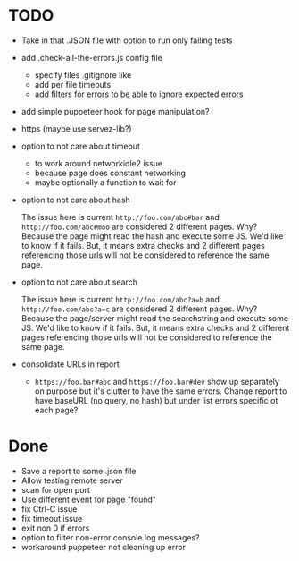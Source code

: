 # TODO

* Take in that .JSON file with option to run only failing tests
* add .check-all-the-errors.js config file
  * specify files .gitignore like 
  * add per file timeouts
  * add filters for errors to be able to ignore expected errors
* add simple puppeteer hook for page manipulation?
* https (maybe use servez-lib?)
* option to not care about timeout 
  * to work around networkidle2 issue
  * because page does constant networking
  * maybe optionally a function to wait for
* option to not care about hash
  
  The issue here is current `http://foo.com/abc#bar` and `http://foo.com/abc#moo`
  are considered 2 different pages. Why? Because the page might read the hash
  and execute some JS. We'd like to know if it fails. But, it means extra checks
  and 2 different pages referencing those urls will not be considered to reference
  the same page.

* option to not care about search

  The issue here is current `http://foo.com/abc?a=b` and `http://foo.com/abc?a=c`
  are considered 2 different pages. Why? Because the page/server might read the searchstring
  and execute some JS. We'd like to know if it fails. But, it means extra checks
  and 2 different pages referencing those urls will not be considered to reference
  the same page.

* consolidate URLs in report
  * `https://foo.bar#abc` and `https://foo.bar#dev` show up separately on purpose
     but it's clutter to have the same errors. Change report to have baseURL (no query, no hash)
     but under list errors specific ot each page?

# Done

* Save a report to some .json file
* Allow testing remote server
* scan for open port
* Use different event for page "found"
* fix Ctrl-C issue
* fix timeout issue
* exit non 0 if errors
* option to filter non-error console.log messages?
* workaround puppeteer not cleaning up error
